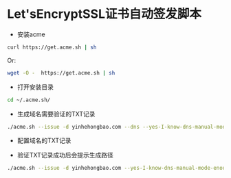 # Let'sEncryptSSL证书自动签发脚本

- 安装acme
```bash
curl https://get.acme.sh | sh
```
Or:
```bash
wget -O -  https://get.acme.sh | sh
```

- 打开安装目录
```bash
cd ~/.acme.sh/
```

- 生成域名需要验证的TXT记录
```bash
./acme.sh --issue -d yinhehongbao.com --dns --yes-I-know-dns-manual-mode-enough-go-ahead-please
```

- 配置域名的TXT记录

- 验证TXT记录成功后会提示生成路径
```bash
./acme.sh --issue -d yinhehongbao.com --yes-I-know-dns-manual-mode-enough-go-ahead-please
```
